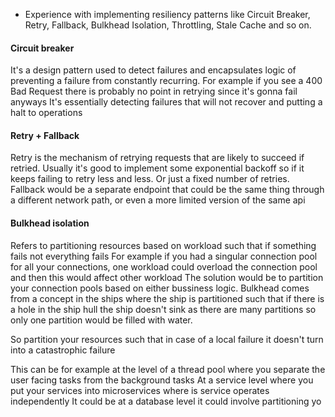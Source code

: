 - Experience with implementing resiliency patterns like Circuit Breaker, Retry, Fallback, Bulkhead Isolation, Throttling, Stale Cache and so on.
#### Circuit breaker
It's a design pattern used to detect failures and encapsulates logic of preventing a failure from constantly recurring.
For example if you see a 400 Bad Request there is probably no point in retrying since it's gonna fail anyways
It's essentially detecting failures that will not recover and putting a halt to operations
#### Retry + Fallback
Retry is the mechanism of retrying requests that are likely to succeed if retried. Usually it's good to implement some exponential backoff so if it keeps failing to retry less and less. Or just a fixed number of retries.
Fallback would be a separate endpoint that could be the same thing through a different network path, or even a more limited version of the same api
#### Bulkhead isolation
Refers to partitioning resources based on workload such that if something fails not everything fails
For example if you had a singular connection pool for all your connections, one workload could overload the connection pool and then this would affect other workload
The solution would be to partition your connection pools based on either bussiness logic.
Bulkhead comes from a concept in the ships where the ship is partitioned such that if there is a hole in the ship hull the ship doesn't sink as there are many partitions so only one partition would be filled with water.

So partition your resources such that in case of a local failure it doesn't turn into a catastrophic failure

This can be for example at the level of a thread pool where you separate the user facing tasks from the background tasks
At a service level where you put your services into microservices where is service operates independently
It could be at a database level it could involve partitioning yo